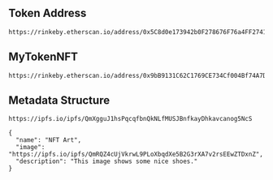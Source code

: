 ## Token Address
```
https://rinkeby.etherscan.io/address/0x5C8d0e173942b0F278676F76a4FF27410D176727#code
```

## MyTokenNFT
```
https://rinkeby.etherscan.io/address/0x9bB9131C62C1769CE734Cf004Bf74A7DF67Ff933#code
```

## Metadata Structure
```
https://ipfs.io/ipfs/QmXgguJ1hsPqcqfbnQkNLfMUSJBnfkayDhkavcanog5NcS
```
```
{
  "name": "NFT Art",
  "image": "https://ipfs.io/ipfs/QmRQZ4cUjVkrwL9PLoXbqdXe5B2G3rXA7v2rsEEwZTDxnZ",
  "description": "This image shows some nice shoes."
}
```

